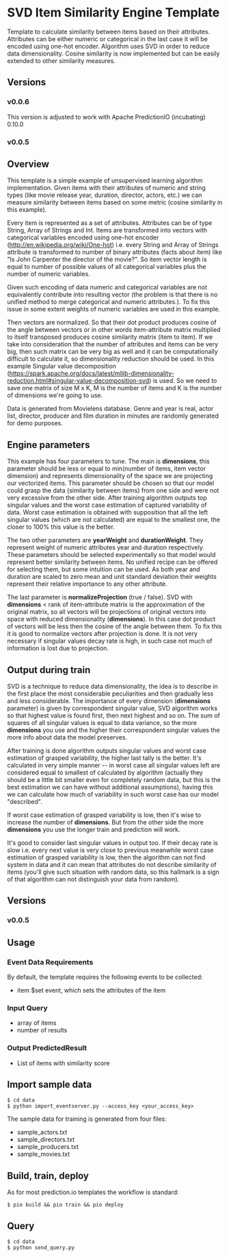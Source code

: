 # SVD Item Similarity Engine Template

Template to calculate similarity between items based on their attributes. 
Attributes can be either numeric or categorical in the last case it will be 
encoded using one-hot encoder. Algorithm uses SVD in order to reduce data 
dimensionality. Cosine similarity is now implemented but can be easily 
extended to other similarity measures.

## Versions

### v0.0.6
This version is adjusted to work with Apache PredictionIO (incubating) 0.10.0

### v0.0.5


## Overview

This template is a simple example of unsupervised learning algorithm 
implementation. Given items with their attributes of numeric and string types
(like movie release year, duration, director, actors, etc.) we can measure 
similarity between items based on some metric (cosine similarity in this 
example). 

Every item is represented as a set of attributes. Attributes can be of type 
String, Array of Strings and Int. Items are transformed into vectors with 
categorical variables encoded using one-hot encoder 
(http://en.wikipedia.org/wiki/One-hot) i.e. every String and Array of Strings
attribute is transformed to number of binary attributes (facts about item) 
like "Is John Carpenter the director of the movie?".
So item vector length is equal to number of possible values of all categorical 
variables plus the number of numeric variables. 
 
Given such encoding of data numeric and categorical variables are not 
equivalently contribute into resulting vector (the problem is that there is 
no unified method to merge categorical and numeric attributes.). To fix this 
issue in some extent weights of numeric variables are used in this example. 

Then vectors are normalized. So that their dot product produces cosine of the
angle between vectors or in other words item-attribute matrix multiplied to 
itself transposed produces cosine similarity matrix (item to item). If we 
take into consideration that the number of attributes and items can be very 
big, then such matrix can be very big as well and it can be computationally 
difficult to calculate it, so dimensionality reduction should be used. In 
this example Singular value decomposition 
(https://spark.apache.org/docs/latest/mllib-dimensionality-reduction.html#singular-value-decomposition-svd) is used. So we need to save one 
matrix of size M x K, M is the number of items and K is the number of 
dimensions we're going to use.

Data is generated from Movielens database. Genre and year is real, actor 
list, director, producer and film duration in minutes are randomly generated 
for demo purposes.  

## Engine parameters

This example has four parameters to tune. The main is __dimensions__, this 
parameter should be less or equal to min(number of items, item vector 
dimension) and represents dimensionality of the space we are projecting our 
vectorized items. This parameter should be chosen so that our model could 
grasp the data (similarity between items) from one side and were not very 
excessive from the other side. After training algorithm outputs top singular 
values and the worst case estimation of captured variability of data. Worst 
case estimation is obtained with supposition that all the left singular 
values (which are not calculated) are equal to the smallest one, the closer 
to 100% this value is the better. 

The two other parameters are __yearWeight__ and __durationWeight__. They 
represent weight of numeric attributes year and duration respectively. These 
parameters should be selected experimentally so that model would represent 
better similarity between items. No unified recipe can be offered for 
selecting them, but some intuition can be used. As both year and duration are 
scaled to zero mean and unit standard deviation their weights represent their
relative importance to any other attribute.

The last parameter is __normalizeProjection__ (true / false). SVD with 
__dimensions__ < rank of item-attribute matrix is the approximation of 
the original matrix, so all vectors will be projections of original vectors 
into space with reduced dimensionality (__dimensions__). 
In this case dot product of vectors will be less then the cosine of the angle 
between them. To fix this it is good to normalize vectors after projection is
done. It is not very necessary if singular values decay rate is high, in such
case not much of information is lost due to projection. 

## Output during train
SVD is a technique to reduce data dimensionality, the idea is to describe in the
first place the most considerable peculiarities and then gradually less and 
less considerable. The importance of every dimension (__dimensions__ 
parameter) is given by correspondent singular value, SVD algorithm works so 
that highest value is found first, then next highest and so on. The sum of 
squares of all singular values is equal to data variance, so the more 
__dimensions__ you use and the higher their correspondent singular values the
 more info about data the model preserves. 

After training is done algorithm outputs singular values and worst case 
estimation of grasped variability, the higher last tally is the better. It's 
calculated in very simple manner -- in worst case all singular values left 
are considered equal to smallest of calculated by algorithm (actually they 
should be a little bit smaller even for completely random data, but this is 
the best estimation we can have without additional assumptions), having this 
we can calculate how much of variability in such worst case has our model 
"described".

If worst case estimation of grasped variability is low, then it's wise to 
increase the number of __dimensions__. But from the other side the more 
__dimensions__ you use the longer train and prediction will work. 

It's good to consider last singular values in output too. If their decay rate
is slow i.e. every next value is very close to previous meanwhile worst case 
estimation of grasped variability is low, then the algorithm 
can not find system in data and it can mean that attributes do not describe 
similarity of items (you'll give such situation with random data, so this 
hallmark is a sign of that algorithm can not distinguish your data from random).


## Versions

### v0.0.5

## Usage

### Event Data Requirements

By default, the template requires the following events to be collected:

- item $set event, which sets the attributes of the item

### Input Query

- array of items
- number of results

### Output PredictedResult

- List of items with similarity score


## Import sample data

```
$ cd data
$ python import_eventserver.py --access_key <your_access_key>
```

The sample data for training is generated from four files:

- sample_actors.txt
- sample_directors.txt
- sample_producers.txt
- sample_movies.txt

## Build, train, deploy

As for most prediction.io templates the workflow is standard:

```
$ pio build && pio train && pio deploy
```

## Query

```
$ cd data
$ python send_query.py
```
